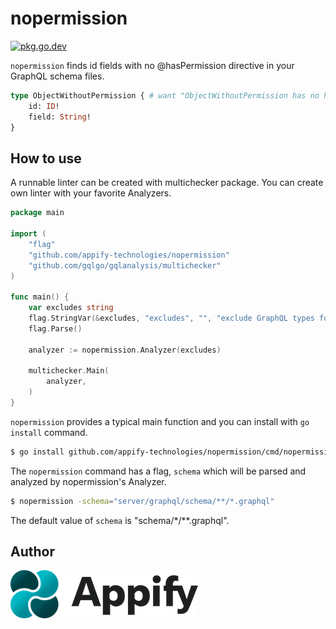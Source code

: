 # nopermission

[![pkg.go.dev][gopkg-badge]][gopkg]

`nopermission` finds id fields with no @hasPermission directive in your GraphQL schema files.

```graphql
type ObjectWithoutPermission { # want "ObjectWithoutPermission has no hasPermission directive"
    id: ID!
    field: String!
}
```

## How to use

A runnable linter can be created with multichecker package.
You can create own linter with your favorite Analyzers.

```go
package main

import (
	"flag"
	"github.com/appify-technologies/nopermission"
	"github.com/gqlgo/gqlanalysis/multichecker"
)

func main() {
	var excludes string
	flag.StringVar(&excludes, "excludes", "", "exclude GraphQL types for node check. it can specify multiple values separated by `,` and it can use regex(e.g .+Connection")
	flag.Parse()

	analyzer := nopermission.Analyzer(excludes)

	multichecker.Main(
		analyzer,
	)
}
```

`nopermission` provides a typical main function and you can install with `go install` command.

```sh
$ go install github.com/appify-technologies/nopermission/cmd/nopermission@latest
```

The `nopermission` command has a flag, `schema` which will be parsed and analyzed by nopermission's Analyzer.

```sh
$ nopermission -schema="server/graphql/schema/**/*.graphql"
```

The default value of `schema` is "schema/*/**.graphql".

## Author

[![Appify Technologies, Inc.](appify-logo.png)](http://github.com/appify-technologies)

<!-- links -->
[gopkg]: https://pkg.go.dev/github.com/appify-technologies/nopermission
[gopkg-badge]: https://pkg.go.dev/badge/github.com/appify-technologies/nopermission?status.svg
